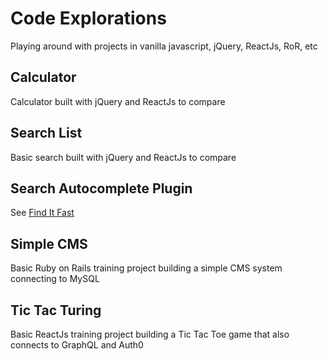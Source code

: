 # Code Explorations

Playing around with projects in vanilla javascript, jQuery, ReactJs, RoR, etc

## Calculator

Calculator built with jQuery and ReactJs to compare

## Search List

Basic search built with jQuery and ReactJs to compare

## Search Autocomplete Plugin

See [Find It Fast](https://github.com/dawnmessier/FindItFast)

## Simple CMS

Basic Ruby on Rails training project building a simple CMS system connecting to MySQL

## Tic Tac Turing

Basic ReactJs training project building a Tic Tac Toe game that also connects to GraphQL and Auth0
